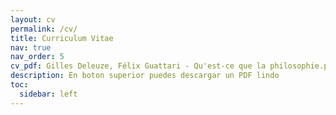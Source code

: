 ```yaml
---
layout: cv
permalink: /cv/
title: Curriculum Vitae
nav: true
nav_order: 5
cv_pdf: Gilles Deleuze, Félix Guattari - Qu'est-ce que la philosophie.pdf
description: En boton superior puedes descargar un PDF lindo
toc:
  sidebar: left
---
```

